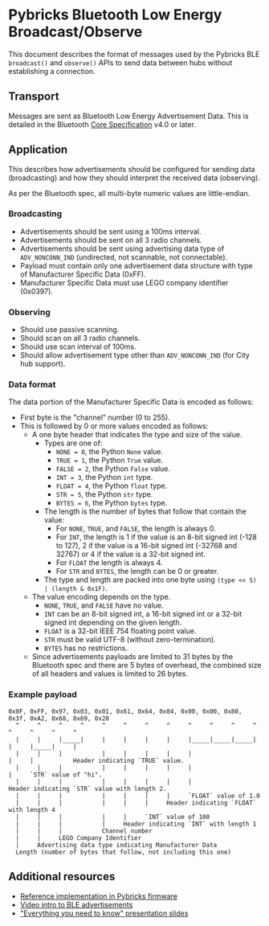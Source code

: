 # Pybricks Bluetooth Low Energy Broadcast/Observe

This document describes the format of messages used by the Pybricks BLE
`broadcast()` and `observe()` APIs to send data between hubs without
establishing a connection.

## Transport

Messages are sent as Bluetooth Low Energy Advertisement Data. This is detailed
in the Bluetooth [Core Specification] v4.0 or later.

[Core Specification]: https://www.bluetooth.com/specifications/specs/?types=specs-docs&keyword=core+specification&filter=

## Application

This describes how advertisements should be configured for sending data
(broadcasting) and how they should interpret the received data (observing).

As per the Bluetooth spec, all multi-byte numeric values are little-endian.

### Broadcasting

- Advertisements should be sent using a 100ms interval.
- Advertisements should be sent on all 3 radio channels.
- Advertisements should be sent using advertising data type of `ADV_NONCONN_IND` (undirected, not scannable, not connectable).
- Payload must contain only one advertisement data structure with type of Manufacturer Specific Data (0xFF).
- Manufacturer Specific Data must use LEGO company identifier (0x0397).

### Observing

- Should use passive scanning.
- Should scan on all 3 radio channels.
- Should use scan interval of 100ms.
- Should allow advertisement type other than `ADV_NONCONN_IND` (for City hub support).

### Data format

The data portion of the Manufacturer Specific Data is encoded as follows:

- First byte is the "channel" number (0 to 255).
- This is followed by 0 or more values encoded as follows:
  - A one byte header that indicates the type and size of the value.
    - Types are one of:
      - `NONE = 0`, the Python `None` value.
      - `TRUE = 1`, the Python `True` value.
      - `FALSE = 2`, the Python `False` value.
      - `INT = 3`, the Python `int` type.
      - `FLOAT = 4`, the Python `float` type.
      - `STR = 5`, the Python `str` type.
      - `BYTES = 6`, the Python `bytes` type.
    - The length is the number of bytes that follow that contain the value:
      - For `NONE`, `TRUE`, and `FALSE`, the length is always 0.
      - For `INT`, the length is 1 if the value is an 8-bit signed int (-128 to
        127), 2 if the value is a 16-bit signed int (-32768 and 32767) or 4 if
        the value is a 32-bit signed int.
      - For `FLOAT` the length is always 4.
      - For `STR` and `BYTES`, the length can be 0 or greater.
    - The type and length are packed into one byte using `(type << 5) | (length & 0x1F)`.
  - The value encoding depends on the type.
    - `NONE`, `TRUE`, and `FALSE` have no value.
    - `INT` can be an 8-bit signed int, a 16-bit signed int or a 32-bit signed
      int depending on the given length.
    - `FLOAT` is a 32-bit IEEE 754 floating point value.
    - `STR` must be valid UTF-8 (without zero-termination).
    - `BYTES` has no restrictions.
  - Since advertisements payloads are limited to 31 bytes by the Bluetooth spec
    and there are 5 bytes of overhead, the combined size of all headers and
    values is limited to 26 bytes.

### Example payload

```
0x0F, 0xFF, 0x97, 0x03, 0x01, 0x61, 0x64, 0x84, 0x00, 0x00, 0x80, 0x3f, 0xA2, 0x68, 0x69, 0x20
  ^     ^     ^     ^     ^     ^     ^     ^     ^     ^     ^     ^     ^     ^     ^     ^
  |     |     |_____|     |     |     |     |     |_____|_____|_____|     |     |_____|     |
  |     |     |           |     |     |     |     |                       |     |           Header indicating `TRUE` value.
  |     |     |           |     |     |     |     |                       |     `STR` value of "hi".
  |     |     |           |     |     |     |     |                       Header indicating `STR` value with length 2.
  |     |     |           |     |     |     |     `FLOAT` value of 1.0
  |     |     |           |     |     |     Header indicating `FLOAT` with length 4
  |     |     |           |     |     `INT` value of 100
  |     |     |           |     Header indicating `INT` with length 1
  |     |     |           Channel number
  |     |     LEGO Company Identifier
  |     Advertising data type indicating Manufacturer Data
  Length (number of bytes that follow, not including this one)
```

## Additional resources

- [Reference implementation in Pybricks firmware](https://github.com/pybricks/pybricks-micropython/blob/fc0a89ba57fcd8d3e01aef807422e85f0abe6394/pybricks/common/pb_type_ble.c)
- [Video intro to BLE advertisements](https://www.bluetooth.com/bluetooth-resources/intro-to-bluetooth-advertisements)
- ["Everything you need to know" presentation slides](https://devzone.nordicsemi.com/cfs-file/__key/communityserver-discussions-components-files/4/6064.bluetoothLEAdvertisingPresentation.pdf)
